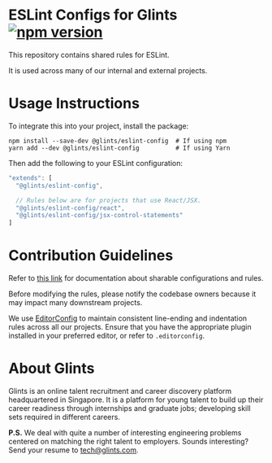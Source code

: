 # ESLint Configs for Glints [![npm version](https://badge.fury.io/js/%40glints%2Feslint-config.svg)](https://badge.fury.io/js/%40glints%2Feslint-config)

This repository contains shared rules for ESLint.

It is used across many of our internal and external projects.

# Usage Instructions

To integrate this into your project, install the package:

```
npm install --save-dev @glints/eslint-config  # If using npm
yarn add --dev @glints/eslint-config          # If using Yarn
```

Then add the following to your ESLint configuration:

```js
"extends": [
  "@glints/eslint-config",

  // Rules below are for projects that use React/JSX.
  "@glints/eslint-config/react",
  "@glints/eslint-config/jsx-control-statements"
]
```

# Contribution Guidelines

Refer to [this link](https://eslint.org/docs/developer-guide/shareable-configs) for documentation about sharable configurations and rules.

Before modifying the rules, please notify the codebase owners because it may impact many downstream projects.

We use [EditorConfig](https://editorconfig.org) to maintain consistent line-ending and indentation rules across all our projects. Ensure that you have the appropriate plugin installed in your preferred editor, or refer to `.editorconfig`.

# About Glints

Glints is an online talent recruitment and career discovery platform headquartered in Singapore. It is a platform for young talent to build up their career readiness through internships and graduate jobs; developing skill sets required in different careers.

**P.S.** We deal with quite a number of interesting engineering problems centered on matching the right talent to employers. Sounds interesting? Send your resume to tech@glints.com.
